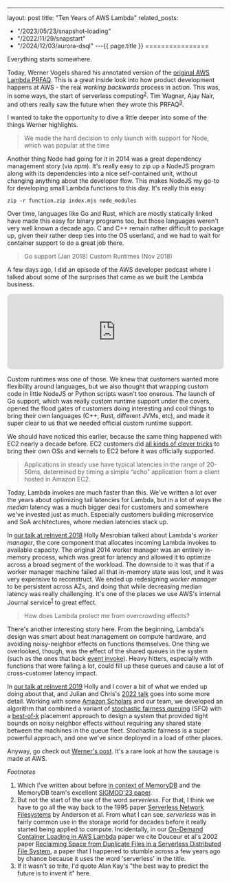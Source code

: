 ---
layout: post
title: "Ten Years of AWS Lambda"
related_posts:
  - "/2023/05/23/snapshot-loading"
  - "/2022/11/29/snapstart"
  - "/2024/12/03/aurora-dsql"
---{{ page.title }}
================

<p class="meta">Everything starts somewhere.</p>

Today, Werner Vogels shared his annotated version of the [original AWS Lambda PRFAQ](https://www.allthingsdistributed.com/2024/11/aws-lambda-turns-10-a-rare-look-at-the-doc-that-started-it.html). This is a great inside look into how product development happens at AWS - the real *working backwards* process in action. This was, in some ways, the start of serverless computing<sup>[2](#foot2)</sup>. Tim Wagner, Ajay Nair, and others really saw the future when they wrote this PRFAQ<sup>[3](#foot3)</sup>.

I wanted to take the opportunity to dive a little deeper into some of the things Werner highlights.

> We made the hard decision to only launch with support for Node, which was popular at the time

Another thing Node had going for it in 2014 was a great dependency management story (via *npm*). It's really easy to zip up a NodeJS program along with its dependencies into a nice self-contained unit, without changing anything about the developer flow. This makes NodeJS my go-to for developing small Lambda functions to this day. It's really this easy:

    zip -r function.zip index.mjs node_modules

Over time, languages like Go and Rust, which are mostly statically linked have made this easy for binary programs too, but those languages weren't very well known a decade ago. C and C++ remain rather difficult to package up, given their rather deep ties into the OS userland, and we had to wait for container support to do a great job there.

> Go support (Jan 2018)
> Custom Runtimes (Nov 2018)

A few days ago, I did an episode of the AWS developer podcast where I talked about some of the surprises that came as we built the Lambda business.

<iframe allow="autoplay *; encrypted-media *; fullscreen *; clipboard-write" frameborder="0" height="175" style="width:100%;max-width:660px;overflow:hidden;border-radius:10px;" sandbox="allow-forms allow-popups allow-same-origin allow-scripts allow-storage-access-by-user-activation allow-top-navigation-by-user-activation" src="https://embed.podcasts.apple.com/us/podcast/aws-lambda-a-decade-of-transformation/id1574162669?i=1000675303451&theme=auto"></iframe>

Custom runtimes was one of those. We knew that customers wanted more flexibility around languages, but we also thought that wrapping custom code in little NodeJS or Python scripts wasn't too onerous. The launch of Go support, which was really custom runtime support under the covers, opened the flood gates of customers doing interesting and cool things to bring their own languages (C++, Rust, different JVMs, etc), and made it super clear to us that we needed official custom runtime support.

We should have noticed this earlier, because the same thing happened with EC2 nearly a decade before. EC2 customers did [all kinds of clever tricks](https://www.daemonology.net/blog/2011-07-08-FreeBSD-on-EC2-via-defenestration.html) to bring their own OSs and kernels to EC2 before it was officially supported.

> Applications in steady use have typical latencies in the range of 20-50ms, determined by timing a simple “echo” application from a client hosted in Amazon EC2.

Today, Lambda invokes are much faster than this. We've written a lot over the years about optimizing tail latencies for Lambda, but in a lot of ways the *median* latency was a much bigger deal for customers and somewhere we've invested just as much. Especially customers building microservice and SoA architectures, where median latencies stack up. 

In [our talk at reInvent 2018](https://www.youtube.com/watch?v=QdzV04T_kec) Holly Mesrobian talked about Lambda's *worker manager*, the core component that allocates incoming Lambda invokes to available capacity. The original 2014 worker manager was an entirely in-memory process, which was great for latency and allowed it to optimize across a broad segment of the workload. The downside to it was that if a worker manager machine failed all that in-memory state was lost, and it was very expensive to reconstruct. We ended up redesigning *worker manager* to be persistent across AZs, and doing that while decreasing median latency was really challenging. It's one of the places we use AWS's internal Journal service<sup>[1](#foot1)</sup> to great effect.

> How does Lambda protect me from overcrowding effects?

There's another interesting story here. From the beginning, Lambda's design was smart about heat management on compute hardware, and avoiding noisy-neighbor effects on functions themselves. One thing we overlooked, though, was the effect of the shared queues in the system (such as the ones that back [event invoke](https://docs.aws.amazon.com/lambda/latest/api/API_Invoke.html)). Heavy hitters, especially with functions that were failing a lot, could fill up these queues and cause a lot of cross-customer latency impact.

In [our talk at reInvent 2019](https://www.youtube.com/watch?v=xmacMfbrG28) Holly and I cover a bit of what we ended up doing about that, and Julian and Chris's [2022 talk](https://www.youtube.com/watch?v=0_jfH6qijVY) goes into some more detail. Working with some [Amazon Scholars](https://www.amazon.science/scholars) and our team, we developed an algorithm that combined a variant of [stochastic fairness queuing](https://ieeexplore.ieee.org/document/91316) (SFQ) with a [best-of-k](https://brooker.co.za/blog/2018/01/01/balls-into-bins.html) placement approach to design a system that provided tight bounds on noisy neighbor effects without requiring any shared state between the machines in the queue fleet. Stochastic fairness is a super powerful approach, and one we've since deployed in a load of other places.

Anyway, go check out [Werner's post](https://www.allthingsdistributed.com/2024/11/aws-lambda-turns-10-a-rare-look-at-the-doc-that-started-it.html). It's a rare look at how the sausage is made at AWS.

*Footnotes*

1. <a name="foot1"></a> Which I've written about before [in context of MemoryDB](https://brooker.co.za/blog/2024/04/25/memorydb.html) and the MemoryDB team's excellent [SIGMOD'23 paper](https://www.amazon.science/publications/amazon-memorydb-a-fast-and-durable-memory-first-cloud-database).
2. <a name="foot2"></a> But not the start of the use of the word *serverless*. For that, I think we have to go all the way back to the 1995 paper [Serverless Network Filesystems](https://dl.acm.org/doi/10.1145/225535.225537) by Anderson et al. From what I can see, *serverless* was in fairly common use in the storage world for decades before it really started being applied to compute. Incidentally, in our [On-Demand Container Loading in AWS Lambda](https://www.usenix.org/conference/atc23/presentation/brooker) paper we cite Douceur et al's 2002 paper [Reclaiming Space from Duplicate Files in a Serverless Distributed File System](https://www.microsoft.com/en-us/research/publication/reclaiming-space-from-duplicate-files-in-a-serverless-distributed-file-system/), a paper that I happened to stumble across a few years ago by chance because it uses the word 'serverless' in the title.
3. <a name="foot3"></a> If it wasn't so trite, I'd quote Alan Kay's "the best way to predict the future is to invent it" here.